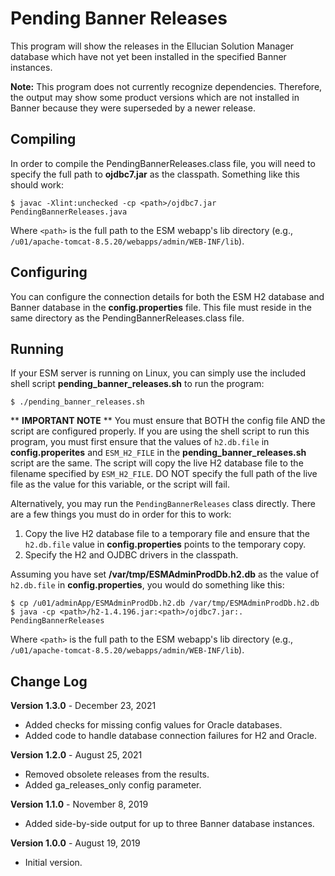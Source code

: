 # Pending Banner Releases

This program will show the releases in the Ellucian Solution Manager database which have not yet been installed in the specified Banner instances.

**Note:** This program does not currently recognize dependencies.  Therefore, the output may show some product versions which are not installed in Banner because they were superseded by a newer release.

## Compiling
In order to compile the PendingBannerReleases.class file, you will need to specify the full path to **ojdbc7.jar** as the classpath.  Something like this should work: 

```
$ javac -Xlint:unchecked -cp <path>/ojdbc7.jar PendingBannerReleases.java
```

Where `<path>` is the full path to the ESM webapp's lib directory (e.g., `/u01/apache-tomcat-8.5.20/webapps/admin/WEB-INF/lib`).

## Configuring
You can configure the connection details for both the ESM H2 database and Banner database in the **config.properties** file.  This file must reside in the same directory as the PendingBannerReleases.class file.

## Running
If your ESM server is running on Linux, you can simply use the included shell script **pending_banner_releases.sh** to run the program:

```
$ ./pending_banner_releases.sh
```

** **IMPORTANT NOTE** ** You must ensure that BOTH the config file AND the script are configured properly.  If you are using the shell script to run this program, you must first ensure that the values of `h2.db.file` in **config.properites** and `ESM_H2_FILE` in the **pending_banner_releases.sh** script are the same.  The script will copy the live H2 database file to the filename specified by `ESM_H2_FILE`.  DO NOT specify the full path of the live file as the value for this variable, or the script will fail.

Alternatively, you may run the `PendingBannerReleases` class directly.  There are a few things you must do in order for this to work:

1. Copy the live H2 database file to a temporary file and ensure that the `h2.db.file` value in **config.properties** points to the temporary copy.
2. Specify the H2 and OJDBC drivers in the classpath.

Assuming you have set **/var/tmp/ESMAdminProdDb.h2.db** as the value of `h2.db.file` in **config.properties**, you would do something like this:

```
$ cp /u01/adminApp/ESMAdminProdDb.h2.db /var/tmp/ESMAdminProdDb.h2.db
$ java -cp <path>/h2-1.4.196.jar:<path>/ojdbc7.jar:. PendingBannerReleases
```

Where `<path>` is the full path to the ESM webapp's lib directory (e.g., `/u01/apache-tomcat-8.5.20/webapps/admin/WEB-INF/lib`).

## Change Log
**Version 1.3.0** - December 23, 2021
* Added checks for missing config values for Oracle databases.
* Added code to handle database connection failures for H2 and Oracle.

**Version 1.2.0** - August 25, 2021
* Removed obsolete releases from the results.
* Added ga_releases_only config parameter.

**Version 1.1.0** - November 8, 2019
* Added side-by-side output for up to three Banner database instances.

**Version 1.0.0** - August 19, 2019
* Initial version.
